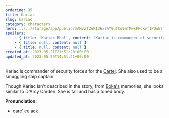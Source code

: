 ```yaml
---
ordering: 35
title: Kariac
slug: kariac
category: characters
hero: ../../storage/app/public/mAMvzfZuKI36x7AY9ufCo0mTMwkFFckvf1PUoWzm.jpg
spoilers:
    - { title: 'Kariac Bhal', content: "Kariac is commander of security forces for the [Cartel](/category/organizations/cartel). She also used to be a smuggling ship captain.\r\n\r\nThough Kariac isn't described in the story, from [Boka's](/category/characters/boka) memories, she looks similar to D'Arcy Carden. She is tall and has a toned body.\r\n\r\n**Pronunciation:**\r\n- care’ ee ack\r\n- bal" }
    - { title: null, content: null }
    - { title: null, content: null }
created_at: 2023-05-21T21:51:20+00:00
updated_at: 2023-05-29T14:51:41+00:00
---
```

Kariac is commander of security forces for the [Cartel](/category/organizations/cartel). She also used to be a smuggling ship captain.

Though Kariac isn't described in the story, from [Boka's](/category/characters/boka) memories, she looks similar to D'Arcy Carden. She is tall and has a toned body.

**Pronunciation:**
- care’ ee ack